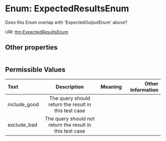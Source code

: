 
# Enum: ExpectedResultsEnum


Does this Enum overlap with 'ExpectedOutputEnum' above?

URI: [ttm:ExpectedResultsEnum](https://w3id.org/TranslatorSRI/TranslatorTestingModel/ExpectedResultsEnum)


## Other properties

|  |  |  |
| --- | --- | --- |

## Permissible Values

| Text | Description | Meaning | Other Information |
| :--- | :---: | :---: | ---: |
| include_good | The query should return the result in this test case |  |  |
| exclude_bad | The query should not return the result in this test case |  |  |

